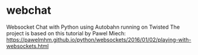 # webchat
Websocket Chat with Python using Autobahn running on Twisted
The project is based on this tutorial by Pawel Miech: https://pawelmhm.github.io/python/websockets/2016/01/02/playing-with-websockets.html
